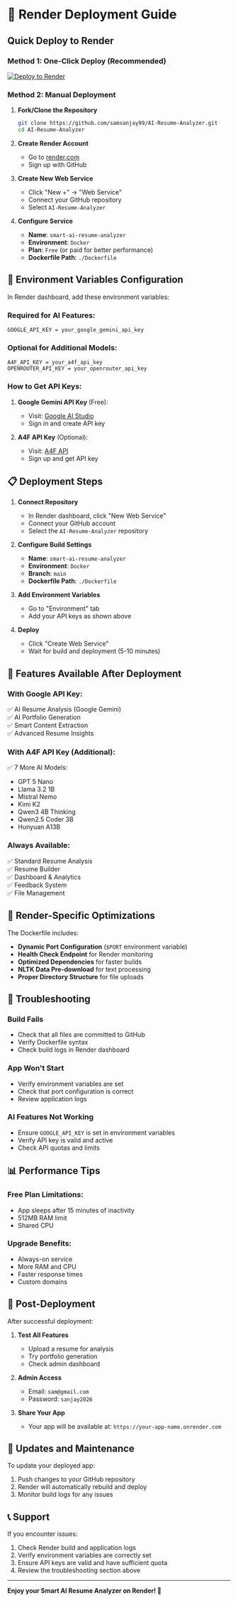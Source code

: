 # 🚀 Render Deployment Guide

## Quick Deploy to Render

### Method 1: One-Click Deploy (Recommended)

[![Deploy to Render](https://render.com/images/deploy-to-render-button.svg)](https://render.com/deploy?repo=https://github.com/samsanjay99/AI-Resume-Analyzer)

### Method 2: Manual Deployment

1. **Fork/Clone the Repository**
   ```bash
   git clone https://github.com/samsanjay99/AI-Resume-Analyzer.git
   cd AI-Resume-Analyzer
   ```

2. **Create Render Account**
   - Go to [render.com](https://render.com)
   - Sign up with GitHub

3. **Create New Web Service**
   - Click "New +" → "Web Service"
   - Connect your GitHub repository
   - Select `AI-Resume-Analyzer`

4. **Configure Service**
   - **Name**: `smart-ai-resume-analyzer`
   - **Environment**: `Docker`
   - **Plan**: `Free` (or paid for better performance)
   - **Dockerfile Path**: `./Dockerfile`

## 🔑 Environment Variables Configuration

In Render dashboard, add these environment variables:

### Required for AI Features:
```
GOOGLE_API_KEY = your_google_gemini_api_key
```

### Optional for Additional Models:
```
A4F_API_KEY = your_a4f_api_key
OPENROUTER_API_KEY = your_openrouter_api_key
```

### How to Get API Keys:

1. **Google Gemini API Key** (Free):
   - Visit: [Google AI Studio](https://aistudio.google.com/app/apikey)
   - Sign in and create API key

2. **A4F API Key** (Optional):
   - Visit: [A4F API](https://api.a4f.co)
   - Sign up and get API key

## 📋 Deployment Steps

1. **Connect Repository**
   - In Render dashboard, click "New Web Service"
   - Connect your GitHub account
   - Select the `AI-Resume-Analyzer` repository

2. **Configure Build Settings**
   - **Name**: `smart-ai-resume-analyzer`
   - **Environment**: `Docker`
   - **Branch**: `main`
   - **Dockerfile Path**: `./Dockerfile`

3. **Add Environment Variables**
   - Go to "Environment" tab
   - Add your API keys as shown above

4. **Deploy**
   - Click "Create Web Service"
   - Wait for build and deployment (5-10 minutes)

## 🎯 Features Available After Deployment

### With Google API Key:
✅ AI Resume Analysis (Google Gemini)  
✅ AI Portfolio Generation  
✅ Smart Content Extraction  
✅ Advanced Resume Insights  

### With A4F API Key (Additional):
✅ 7 More AI Models:
- GPT 5 Nano
- Llama 3.2 1B
- Mistral Nemo
- Kimi K2
- Qwen3 4B Thinking
- Qwen2.5 Coder 3B
- Hunyuan A13B

### Always Available:
✅ Standard Resume Analysis  
✅ Resume Builder  
✅ Dashboard & Analytics  
✅ Feedback System  
✅ File Management  

## 🔧 Render-Specific Optimizations

The Dockerfile includes:
- **Dynamic Port Configuration** (`$PORT` environment variable)
- **Health Check Endpoint** for Render monitoring
- **Optimized Dependencies** for faster builds
- **NLTK Data Pre-download** for text processing
- **Proper Directory Structure** for file uploads

## 🚨 Troubleshooting

### Build Fails
- Check that all files are committed to GitHub
- Verify Dockerfile syntax
- Check build logs in Render dashboard

### App Won't Start
- Verify environment variables are set
- Check that port configuration is correct
- Review application logs

### AI Features Not Working
- Ensure `GOOGLE_API_KEY` is set in environment variables
- Verify API key is valid and active
- Check API quotas and limits

## 📊 Performance Tips

### Free Plan Limitations:
- App sleeps after 15 minutes of inactivity
- 512MB RAM limit
- Shared CPU

### Upgrade Benefits:
- Always-on service
- More RAM and CPU
- Faster response times
- Custom domains

## 🎉 Post-Deployment

After successful deployment:

1. **Test All Features**
   - Upload a resume for analysis
   - Try portfolio generation
   - Check admin dashboard

2. **Admin Access**
   - Email: `sam@gmail.com`
   - Password: `sanjay2026`

3. **Share Your App**
   - Your app will be available at: `https://your-app-name.onrender.com`

## 🔄 Updates and Maintenance

To update your deployed app:
1. Push changes to your GitHub repository
2. Render will automatically rebuild and deploy
3. Monitor build logs for any issues

## 📞 Support

If you encounter issues:
1. Check Render build and application logs
2. Verify environment variables are correctly set
3. Ensure API keys are valid and have sufficient quota
4. Review the troubleshooting section above

---

**Enjoy your Smart AI Resume Analyzer on Render! 🚀**
